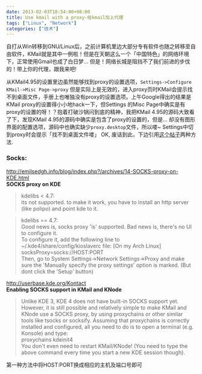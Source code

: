 ```yaml
---
date: 2013-02-03T18:54:00+08:00
title: Use kmail with a proxy-给kmail加上代理
tags: ["Linux", "Network"]
categories: ["技术"]
---
```


自打从Win转移到GNU/Linux后，之前计算机里边大部分专有软件也随之转移至自由软件，KMail就是其中一例啦！但是在天朝这么一个「中国特色」的网络环境下，正常使用Gmail也成了白日梦... 但是！网络长城是阻挡不了我们前进的步伐的！带上你的代理，跟我来吧!   

从KMail4.95的设置里边虽然能够找到proxy的设置选项，`Settings->Configure KMail->Misc Page->proxy` 但是实际上是无效的，进入proxy页时KMail会提示找不到桌面文件，手册上也唯独没有proxy的设置选项。上午Google得出的结果是KMail proxy的设置得小小地hack一下，但Settings 的Misc Page中确实是有proxy的设置的呀！？抱着打破沙锅问到底的精神，我把KMail 4.95的源码大致看了下，发现KMail 4.95的源码中确实是包含了proxy的设置的，但是... 却没有图形界面的配置选项，源码中也确实缺少`proxy.desktop`文件，所以喽~ Settings中切到proxy时会提示「找不到桌面文件喽」 OK, 废话到此，下边引用[这个帖子](http://forum.kde.org/viewtopic.php?f=18&t=97499)两种方法.  

### Socks:  

<http://emilsedgh.info/blog/index.php?/archives/14-SOCKS-proxy-on-KDE.html>   
**SOCKS proxy on KDE**  

> kdelibs < 4.7:  
> its not supported. to make it work, you have to install an http server (like polipo) and point kde to it.   

> kdelibs == 4.7:  
> Good news is, socks proxy 'is' supported. Bad news is, there's no UI to configure it.  
> To configure it, add the following line to ~/.kde4/share/config/kioslaverc file: [On my Arch Linux]   
> socksProxy=socks://HOST:PORT  
> Then, go to System Settings->Network Settings->Proxy and make sure the 'Manually specify the proxy settings' option is marked. (But dont click the 'Setup' button)   

<http://userbase.kde.org/Kontact>  
**Enabling SOCKS support in KMail and KNode**  

> Unlike KDE 3, KDE 4 does not have built-in SOCKS support yet. However, it is still possible and relatively simple to make KMail and KNode use a SOCKS proxy, by using proxychains or other similar tools like tsocks or socksify. Assuming that proxychains is correctly installed and configured, all you need to do is to open a terminal (e.g. Konsole) and type:   
> proxychains kdeinit4  
> You don't even need to restart KMail/KNode! (You need to type the above command every time you start a new KDE session though).  

第一种方法中将HOST:PORT换成相应的主机及端口号即可